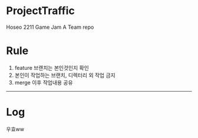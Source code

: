 # ProjectTraffic
Hoseo 2211 Game Jam A Team repo

# Rule
1. feature 브랜치는 본인것인지 확인
2. 본인이 작업하는 브랜치, 디렉터리 외 작업 금지
3. merge 이후 작업내용 공유<br>
------------------------------
# Log
우효ww
